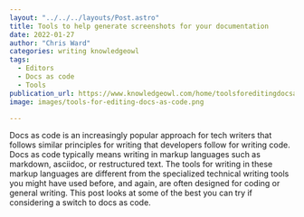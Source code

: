 ```yaml
---
layout: "../../../layouts/Post.astro"
title: Tools to help generate screenshots for your documentation
date: 2022-01-27
author: "Chris Ward"
categories: writing knowledgeowl
tags: 
  - Editors
  - Docs as code
  - Tools
publication_url: https://www.knowledgeowl.com/home/toolsforeditingdocsascode
image: images/tools-for-editing-docs-as-code.png

---
```


Docs as code is an increasingly popular approach for tech writers that follows similar principles for writing that developers follow for writing code. Docs as code typically means writing in markup languages such as markdown, asciidoc, or restructured text. The tools for writing in these markup languages are different from the specialized technical writing tools you might have used before, and again, are often designed for coding or general writing. This post looks at some of the best you can try if considering a switch to docs as code.